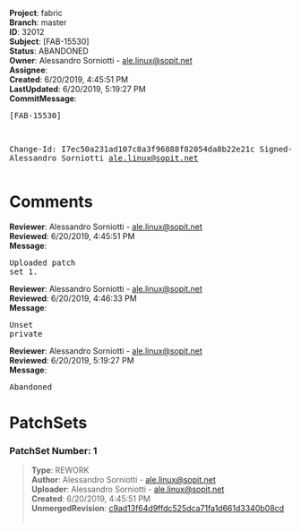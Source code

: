 <strong>Project</strong>: fabric<br><strong>Branch</strong>: master<br><strong>ID</strong>: 32012<br><strong>Subject</strong>: [FAB-15530]<br><strong>Status</strong>: ABANDONED<br><strong>Owner</strong>: Alessandro Sorniotti - ale.linux@sopit.net<br><strong>Assignee</strong>:<br><strong>Created</strong>: 6/20/2019, 4:45:51 PM<br><strong>LastUpdated</strong>: 6/20/2019, 5:19:27 PM<br><strong>CommitMessage</strong>:<br><pre>[FAB-15530]

Change-Id: I7ec50a231ad107c8a3f96888f82054da8b22e21c
Signed-off-by: Alessandro Sorniotti <ale.linux@sopit.net>
</pre><h1>Comments</h1><strong>Reviewer</strong>: Alessandro Sorniotti - ale.linux@sopit.net<br><strong>Reviewed</strong>: 6/20/2019, 4:45:51 PM<br><strong>Message</strong>: <pre>Uploaded patch set 1.</pre><strong>Reviewer</strong>: Alessandro Sorniotti - ale.linux@sopit.net<br><strong>Reviewed</strong>: 6/20/2019, 4:46:33 PM<br><strong>Message</strong>: <pre>Unset private</pre><strong>Reviewer</strong>: Alessandro Sorniotti - ale.linux@sopit.net<br><strong>Reviewed</strong>: 6/20/2019, 5:19:27 PM<br><strong>Message</strong>: <pre>Abandoned</pre><h1>PatchSets</h1><h3>PatchSet Number: 1</h3><blockquote><strong>Type</strong>: REWORK<br><strong>Author</strong>: Alessandro Sorniotti - ale.linux@sopit.net<br><strong>Uploader</strong>: Alessandro Sorniotti - ale.linux@sopit.net<br><strong>Created</strong>: 6/20/2019, 4:45:51 PM<br><strong>UnmergedRevision</strong>: [c9ad13f64d9ffdc525dca71fa1d661d3340b08cd](https://github.com/hyperledger-gerrit-archive/fabric/commit/c9ad13f64d9ffdc525dca71fa1d661d3340b08cd)<br><br></blockquote>